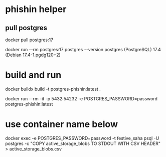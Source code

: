 # phishin helper

## pull postgres
docker pull postgres:17

docker run --rm postgres:17 postgres --version
postgres (PostgreSQL) 17.4 (Debian 17.4-1.pgdg120+2)

# build and run
docker buildx build -t postgres-phishin:latest .

docker run --rm -it -p 5432:54232 -e POSTGRES_PASSWORD=password postgres-phishin:latest

# use container name below
docker exec -e POSTGRES_PASSWORD=password -t festive_saha psql -U postgres -c "COPY active_storage_blobs TO STDOUT WITH CSV HEADER" > active_storage_blobs.csv

